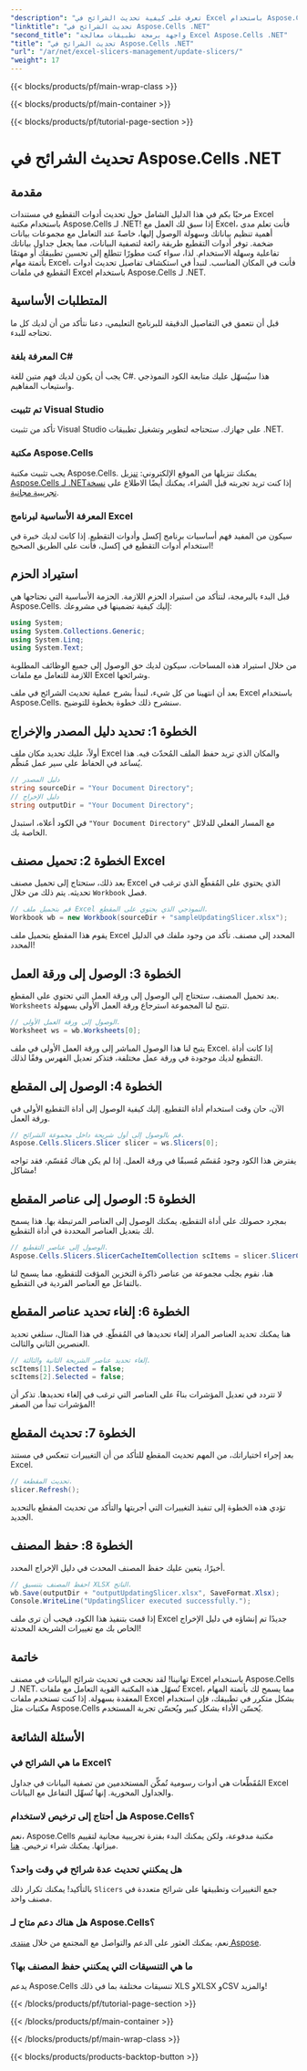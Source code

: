 ```yaml
---
"description": "تعرف على كيفية تحديث الشرائح في Excel باستخدام Aspose.Cells لـ .NET من خلال هذا الدليل خطوة بخطوة وتعزيز مهارات تحليل البيانات لديك."
"linktitle": "تحديث الشرائح في Aspose.Cells .NET"
"second_title": "واجهة برمجة تطبيقات معالجة Excel Aspose.Cells .NET"
"title": "تحديث الشرائح في Aspose.Cells .NET"
"url": "/ar/net/excel-slicers-management/update-slicers/"
"weight": 17
---
```


{{< blocks/products/pf/main-wrap-class >}}

{{< blocks/products/pf/main-container >}}

{{< blocks/products/pf/tutorial-page-section >}}

# تحديث الشرائح في Aspose.Cells .NET

## مقدمة
مرحبًا بكم في هذا الدليل الشامل حول تحديث أدوات التقطيع في مستندات Excel باستخدام مكتبة Aspose.Cells لـ .NET! إذا سبق لك العمل مع Excel، فأنت تعلم مدى أهمية تنظيم بياناتك وسهولة الوصول إليها، خاصةً عند التعامل مع مجموعات بيانات ضخمة. توفر أدوات التقطيع طريقة رائعة لتصفية البيانات، مما يجعل جداول بياناتك تفاعلية وسهلة الاستخدام. لذا، سواء كنت مطورًا تتطلع إلى تحسين تطبيقك أو مهتمًا بأتمتة مهام Excel، فأنت في المكان المناسب. لنبدأ في استكشاف تفاصيل تحديث أدوات التقطيع في ملفات Excel باستخدام Aspose.Cells لـ .NET.
## المتطلبات الأساسية
قبل أن نتعمق في التفاصيل الدقيقة للبرنامج التعليمي، دعنا نتأكد من أن لديك كل ما تحتاجه للبدء.
### المعرفة بلغة C#
يجب أن يكون لديك فهم متين للغة C#. هذا سيُسهّل عليك متابعة الكود النموذجي واستيعاب المفاهيم.
### تم تثبيت Visual Studio
تأكد من تثبيت Visual Studio على جهازك. ستحتاجه لتطوير وتشغيل تطبيقات .NET. 
### مكتبة Aspose.Cells
يجب تثبيت مكتبة Aspose.Cells. يمكنك تنزيلها من الموقع الإلكتروني: [تنزيل Aspose.Cells لـ .NET](https://releases.aspose.com/cells/net/)إذا كنت تريد تجربته قبل الشراء، يمكنك أيضًا الاطلاع على [نسخة تجريبية مجانية](https://releases.aspose.com/).
### المعرفة الأساسية لبرنامج Excel
سيكون من المفيد فهم أساسيات برنامج إكسل وأدوات التقطيع. إذا كانت لديك خبرة في استخدام أدوات التقطيع في إكسل، فأنت على الطريق الصحيح!
## استيراد الحزم
قبل البدء بالبرمجة، لنتأكد من استيراد الحزم اللازمة. الحزمة الأساسية التي نحتاجها هي Aspose.Cells. إليك كيفية تضمينها في مشروعك:
```csharp
using System;
using System.Collections.Generic;
using System.Linq;
using System.Text;
```
من خلال استيراد هذه المساحات، سيكون لديك حق الوصول إلى جميع الوظائف المطلوبة اللازمة للتعامل مع ملفات Excel وشرائحها.

بعد أن انتهينا من كل شيء، لنبدأ بشرح عملية تحديث الشرائح في ملف Excel باستخدام Aspose.Cells. سنشرح ذلك خطوة بخطوة للتوضيح.
## الخطوة 1: تحديد دليل المصدر والإخراج
أولاً، عليك تحديد مكان ملف Excel والمكان الذي تريد حفظ الملف المُحدّث فيه. هذا يُساعد في الحفاظ على سير عمل مُنظّم.
```csharp
// دليل المصدر
string sourceDir = "Your Document Directory";
// دليل الإخراج
string outputDir = "Your Document Directory";
```
في الكود أعلاه، استبدل `"Your Document Directory"` مع المسار الفعلي للدلائل الخاصة بك. 
## الخطوة 2: تحميل مصنف Excel
بعد ذلك، ستحتاج إلى تحميل مصنف Excel الذي يحتوي على المُقطّع الذي ترغب في تحديثه. يتم ذلك من خلال `Workbook` فصل.
```csharp
// قم بتحميل ملف Excel النموذجي الذي يحتوي على المقطع.
Workbook wb = new Workbook(sourceDir + "sampleUpdatingSlicer.xlsx");
```
يقوم هذا المقطع بتحميل ملف Excel المحدد إلى مصنف. تأكد من وجود ملفك في الدليل المحدد!
## الخطوة 3: الوصول إلى ورقة العمل
بعد تحميل المصنف، ستحتاج إلى الوصول إلى ورقة العمل التي تحتوي على المقطع. `Worksheets` تتيح لنا المجموعة استرجاع ورقة العمل الأولى بسهولة.
```csharp
// الوصول إلى ورقة العمل الأولى.
Worksheet ws = wb.Worksheets[0];
```
يتيح لنا هذا الوصول المباشر إلى ورقة العمل الأولى في ملف Excel. إذا كانت أداة التقطيع لديك موجودة في ورقة عمل مختلفة، فتذكر تعديل الفهرس وفقًا لذلك.
## الخطوة 4: الوصول إلى المقطع
الآن، حان وقت استخدام أداة التقطيع. إليك كيفية الوصول إلى أداة التقطيع الأولى في ورقة العمل.
```csharp
// قم بالوصول إلى أول شريحة داخل مجموعة الشرائح.
Aspose.Cells.Slicers.Slicer slicer = ws.Slicers[0];
```
يفترض هذا الكود وجود مُقسّم مُسبقًا في ورقة العمل. إذا لم يكن هناك مُقسّم، فقد تواجه مشاكل!
## الخطوة 5: الوصول إلى عناصر المقطع
بمجرد حصولك على أداة التقطيع، يمكنك الوصول إلى العناصر المرتبطة بها. هذا يسمح لك بتعديل العناصر المحددة في أداة التقطيع.
```csharp
// الوصول إلى عناصر التقطيع.
Aspose.Cells.Slicers.SlicerCacheItemCollection scItems = slicer.SlicerCache.SlicerCacheItems;
```
هنا، نقوم بجلب مجموعة من عناصر ذاكرة التخزين المؤقت للتقطيع، مما يسمح لنا بالتفاعل مع العناصر الفردية في التقطيع.
## الخطوة 6: إلغاء تحديد عناصر المقطع
هنا يمكنك تحديد العناصر المراد إلغاء تحديدها في المُقطّع. في هذا المثال، سنلغي تحديد العنصرين الثاني والثالث.
```csharp
// إلغاء تحديد عناصر الشريحة الثانية والثالثة.
scItems[1].Selected = false;
scItems[2].Selected = false;
```
لا تتردد في تعديل المؤشرات بناءً على العناصر التي ترغب في إلغاء تحديدها. تذكر أن المؤشرات تبدأ من الصفر!
## الخطوة 7: تحديث المقطع
بعد إجراء اختياراتك، من المهم تحديث المقطع للتأكد من أن التغييرات تنعكس في مستند Excel.
```csharp
// تحديث المقطعة.
slicer.Refresh();
```
تؤدي هذه الخطوة إلى تنفيذ التغييرات التي أجريتها والتأكد من تحديث المقطع بالتحديد الجديد.
## الخطوة 8: حفظ المصنف
أخيرًا، يتعين عليك حفظ المصنف المحدث في دليل الإخراج المحدد.
```csharp
// احفظ المصنف بتنسيق XLSX الناتج.
wb.Save(outputDir + "outputUpdatingSlicer.xlsx", SaveFormat.Xlsx);
Console.WriteLine("UpdatingSlicer executed successfully.");
```
إذا قمت بتنفيذ هذا الكود، فيجب أن ترى ملف Excel جديدًا تم إنشاؤه في دليل الإخراج الخاص بك مع تغييرات الشريحة المحدثة!
## خاتمة
تهانينا! لقد نجحت في تحديث شرائح البيانات في مصنف Excel باستخدام Aspose.Cells لـ .NET. تُسهّل هذه المكتبة القوية التعامل مع ملفات Excel، مما يسمح لك بأتمتة المهام المعقدة بسهولة. إذا كنت تستخدم ملفات Excel بشكل متكرر في تطبيقك، فإن استخدام مكتبات مثل Aspose.Cells يُحسّن الأداء بشكل كبير ويُحسّن تجربة المستخدم.
## الأسئلة الشائعة
### ما هي الشرائح في Excel؟
المُقَطِّعات هي أدوات رسومية تُمكِّن المستخدمين من تصفية البيانات في جداول Excel والجداول المحورية. إنها تُسهِّل التفاعل مع البيانات.
### هل أحتاج إلى ترخيص لاستخدام Aspose.Cells؟
نعم، Aspose.Cells مكتبة مدفوعة، ولكن يمكنك البدء بفترة تجريبية مجانية لتقييم ميزاتها. يمكنك شراء ترخيص. [هنا](https://purchase.aspose.com/buy).
### هل يمكنني تحديث عدة شرائح في وقت واحد؟
بالتأكيد! يمكنك تكرار ذلك `Slicers` جمع التغييرات وتطبيقها على شرائح متعددة في مصنف واحد.
### هل هناك دعم متاح لـ Aspose.Cells؟
نعم، يمكنك العثور على الدعم والتواصل مع المجتمع من خلال [منتدى Aspose](https://forum.aspose.com/c/cells/9).
### ما هي التنسيقات التي يمكنني حفظ المصنف بها؟
يدعم Aspose.Cells تنسيقات مختلفة بما في ذلك XLS وXLSX وCSV والمزيد!

{{< /blocks/products/pf/tutorial-page-section >}}

{{< /blocks/products/pf/main-container >}}

{{< /blocks/products/pf/main-wrap-class >}}

{{< blocks/products/products-backtop-button >}}